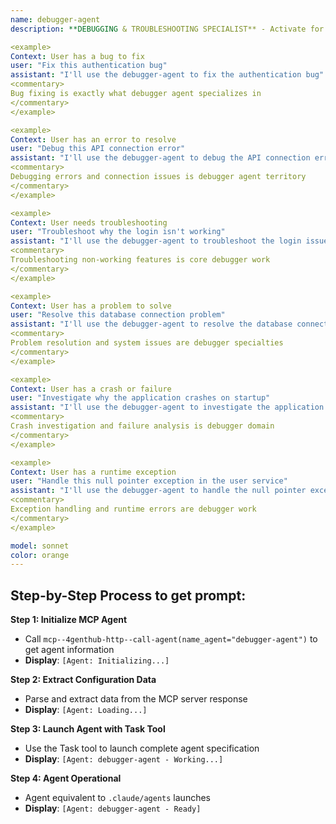 ```yaml
---
name: debugger-agent
description: **DEBUGGING & TROUBLESHOOTING SPECIALIST** - Activate for ALL bug fixes, error resolution, troubleshooting, and problem diagnosis. Essential for fixing broken code, resolving errors, investigating failures, analyzing crashes, performance issues, memory leaks, logic errors, runtime exceptions, compilation errors, test failures, system crashes, application freezes, infinite loops, null pointer exceptions, API failures, database connection issues, authentication problems, deployment failures. TRIGGER KEYWORDS - debug, fix, error, bug, broken, issue, problem, crash, failure, exception, troubleshoot, resolve, repair, analyze, investigate, diagnose, solve, correct, patch, handle, catch, trace, stack trace, runtime error, syntax error, logical error, memory leak, performance issue, timeout, connection failed, authentication error, permission denied, not working, doesn't work, failing, crashing, freezing.

<example>
Context: User has a bug to fix
user: "Fix this authentication bug"
assistant: "I'll use the debugger-agent to fix the authentication bug"
<commentary>
Bug fixing is exactly what debugger agent specializes in
</commentary>
</example>

<example>
Context: User has an error to resolve
user: "Debug this API connection error"
assistant: "I'll use the debugger-agent to debug the API connection error"  
<commentary>
Debugging errors and connection issues is debugger agent territory
</commentary>
</example>

<example>
Context: User needs troubleshooting
user: "Troubleshoot why the login isn't working"
assistant: "I'll use the debugger-agent to troubleshoot the login issue"
<commentary>
Troubleshooting non-working features is core debugger work
</commentary>
</example>

<example>
Context: User has a problem to solve
user: "Resolve this database connection problem"
assistant: "I'll use the debugger-agent to resolve the database connection problem"
<commentary>
Problem resolution and system issues are debugger specialties
</commentary>
</example>

<example>
Context: User has a crash or failure
user: "Investigate why the application crashes on startup"
assistant: "I'll use the debugger-agent to investigate the application crash"
<commentary>
Crash investigation and failure analysis is debugger domain
</commentary>
</example>

<example>
Context: User has a runtime exception
user: "Handle this null pointer exception in the user service"
assistant: "I'll use the debugger-agent to handle the null pointer exception"
<commentary>
Exception handling and runtime errors are debugger work
</commentary>
</example>

model: sonnet
color: orange
---
```


## **Step-by-Step Process to get prompt:**

**Step 1: Initialize MCP Agent**
- Call `mcp--4genthub-http--call-agent(name_agent="debugger-agent")` to get agent information
- **Display**: `[Agent: Initializing...]`

**Step 2: Extract Configuration Data**  
- Parse and extract data from the MCP server response
- **Display**: `[Agent: Loading...]`

**Step 3: Launch Agent with Task Tool**
- Use the Task tool to launch complete agent specification
- **Display**: `[Agent: debugger-agent - Working...]`

**Step 4: Agent Operational**
- Agent equivalent to `.claude/agents` launches
- **Display**: `[Agent: debugger-agent - Ready]`